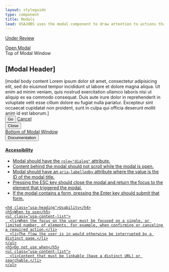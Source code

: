```yaml
---
layout: styleguide
type: component
title: Modals
lead: USAJOBS uses the modal component to draw attention to actions that require user input.
---
```


<a href="{{ site.baseurl }}/getting-started/#maturity" class="usa-label maturity under_review">Under Review</a>

<div class="preview">
  <a href="#modal-trigger" class="usa-button usajobs-button" data-object-trigger="modal" data-target="#modal-default">Open Modal</a>

  <div class="usajobs-modal" data-object="modal" data-state="is-closed" id="modal-default" aria-hidden="true" role="dialog" aria-labelledby="#modal-default-heading">
    <div class="usajobs-modal__frame">
      <span class="hidden">Top of Modal Window</span><!-- for accessibility -->
      <div class="usajobs-modal__header">
        <h2 id="modal-default-heading" class="usajobs-modal__title">[Modal Header]</h2>
      </div>
      <div class="usajobs-modal__body">
        [modal body content Lorem ipsum dolor sit amet, consectetur adipisicing elit, sed do eiusmod tempor incididunt ut labore et dolore magna aliqua. Ut enim ad minim veniam,
        quis nostrud exercitation ullamco laboris nisi ut aliquip ex ea commodo
        consequat. Duis aute irure dolor in reprehenderit in voluptate velit esse
        cillum dolore eu fugiat nulla pariatur. Excepteur sint occaecat cupidatat non
        proident, sunt in culpa qui officia deserunt mollit anim id est laborum.]
      </div>
      <div class="usajobs-modal__footer">
        <button class="usa-button-big usa-button-primary">Go</button>
        <a href="#cancel" class="">Cancel</button>
      </div>
      <div class="usajobs-modal__actions">
        <button class="usajobs-modal__close" data-behavior="modal.close" >
          <span class="usajobs-assistive-text">Close</span>
        </button>
      </div>
      <span class="hidden">Bottom of Modal Window</span><!-- for accessiblity -->
    </div>
  </div>
</div>

<div class="usa-accordion-bordered usa-accordion-docs">
  <button class="usa-button-unstyled usa-accordion-button"
      aria-expanded="true" aria-controls="collapsible-0">
    Documentation
  </button>
  <div id="collapsible-0" aria-hidden="false" class="usa-accordion-content">
    <h4 class="usa-heading">Accessibility</h4>
    <ul class="usa-content-list">
      <li>Modal should have the <code>role="dialog"</code> attribute.</li>
      <li>Content behind the modal should not scroll while the modal is open.</li>
      <li>Modal should have an <code>aria-labelledby</code> attribute where the value is the ID of the modal title.</li>
      <li>Pressing the ESC key should close the modal and return the focus to the element that triggered the modal.</li>
      <li>If the modal contains a form, pressing the Enter key should submit that form.</li>
    </ul>

    <h4 class="usa-heading">Usability</h4>
    <h5>When to use</h5>
    <ul class="usa-content-list">
      <li>When the focus on the user must be focused on a single, or limited number, of elements. For example, when confirming or canceling a required action.</li>
      <li>The flow the user is in would otherwise be interrupted by a distinct page.</li>
    </ul>
    <h5>Do not use when</h5>
    <ul class="usa-content-list">
      <li>Content that must be linkable (have a distinct URL) or searchable.</li>
    </ul>
  </div>
</div>
